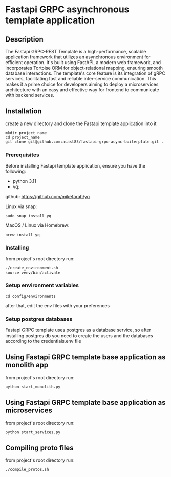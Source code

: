 # Fastapi GRPC asynchronous template application

## Description

The Fastapi GRPC-REST Template is a high-performance,
scalable application framework that utilizes an asynchronous
environment for efficient operation. It's built using FastAPI, a modern web framework,
and incorporates Tortoise ORM for object-relational mapping, ensuring smooth database interactions.
The template's core feature is its integration of gRPC services, facilitating fast and reliable inter-service communication.
This makes it a prime choice for developers aiming to deploy a microservices architecture with an easy and effective way for
frontend to communicate with backend services.

## Installation

create a new directory and clone the Fastapi template application into it

```
mkdir project_name
cd project_name
git clone git@github.com:acast83/fastapi-grpc-acync-boilerplate.git .
```

### Prerequisites

Before installing Fastapi template application, ensure you have the following:

- python 3.11
- vq:

github:
https://github.com/mikefarah/yq

Linux via snap:

```
sudo snap install yq
```

MacOS / Linux via Homebrew:

```
brew install yq
```

### Installing

from project's root directory run:

```
./create_environment.sh
source venv/bin/activate
```

### Setup environment variables

```
cd config/environments
```

after that, edit the env files with your preferences

### Setup postgres databases

Fastapi GRPC template uses postgres as a database service,
so after installing postgres db you need to create the users
and the databases according to the credentials.env file

## Using Fastapi GRPC template base application as monolith app

from project's root directory run:

```
python start_monolith.py
```

## Using Fastapi GRPC template base application as microservices

from project's root directory run:

```
python start_services.py
```

## Compiling proto files

from project's root directory run:

```
./compile_protos.sh
```
